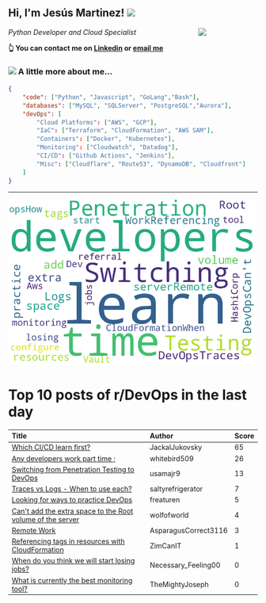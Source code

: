 <!--
**jmartinezl/jmartinezl** is a ✨ _special_ ✨ repository because its `README.md` (this file) appears on your GitHub profile.

Here are some ideas to get you started:

- 🔭 I’m currently working on ...
- 🌱 I’m currently learning ...
- 👯 I’m looking to collaborate on ...
- 🤔 I’m looking for help with ...
- 💬 Ask me about ...
- 📫 How to reach me: ...
- 😄 Pronouns: ...
- ⚡ Fun fact: ...
-->

<h2>Hi, I'm Jesús Martinez! <img src="https://media.giphy.com/media/WUlplcMpOCEmTGBtBW/giphy.gif" width="30"> </h2>
<img align='right' src="https://media.giphy.com/media/NytMLKyiaIh6VH9SPm/giphy.gif" width="120">
<p><em>Python Developer and Cloud Specialist
</em></p>

**👆 You can contact me on [Linkedin](https://www.linkedin.com/in/jes%C3%BAs-martinez-2b7b10104/) or [email me](mailto:jesus.mtz.lorenzo@gmail.com)**

### <img src="https://media.giphy.com/media/VgCDAzcKvsR6OM0uWg/giphy.gif" width="50"> A little more about me...  

```json
{
    "code": ["Python", "Javascript", "GoLang","Bash"],
    "databases": ["MySQL", "SQLServer", "PostgreSQL","Aurora"],
    "devOps": [
        "Cloud Platforms": ["AWS", "GCP"],
        "IaC": ["Terraform", "CloudFormation", "AWS SAM"],
        "Containers": ["Docker", "Kubernetes"],
        "Monitoring": ["Cloudwatch", "Datadog"],
        "CI/CD": ["Github Actions", "Jenkins"],
        "Misc": ["Cloudflare", "Route53", "DynamoDB", "Cloudfront"]
    ]
}
```
---

![Wordcloud](./cloud.png)

# Top 10 posts of r/DevOps in the last day

| Title | Author | Score |
|:---|:---|:---|
| [Which CI/CD learn first?](https://www.reddit.com/r/devops/comments/whnnex/which_cicd_learn_first/) | JackalJukovsky | 65 |
| [Any developers work part time ;](https://www.reddit.com/r/devops/comments/whucba/any_developers_work_part_time/) | whitebird509 | 26 |
| [Switching from Penetration Testing to DevOps](https://www.reddit.com/r/devops/comments/wi9o0l/switching_from_penetration_testing_to_devops/) | usamajr9 | 13 |
| [Traces vs Logs - When to use each?](https://www.reddit.com/r/devops/comments/whyv63/traces_vs_logs_when_to_use_each/) | saltyrefrigerator | 7 |
| [Looking for ways to practice DevOps](https://www.reddit.com/r/devops/comments/whqugx/looking_for_ways_to_practice_devops/) | freaturen | 5 |
| [Can't add the extra space to the Root volume of the server](https://www.reddit.com/r/devops/comments/wi8x7u/cant_add_the_extra_space_to_the_root_volume_of/) | wolfofworld | 4 |
| [Remote Work](https://www.reddit.com/r/devops/comments/wib81x/remote_work/) | AsparagusCorrect3116 | 3 |
| [Referencing tags in resources with CloudFormation](https://www.reddit.com/r/devops/comments/wie4gi/referencing_tags_in_resources_with_cloudformation/) | ZimCanIT | 1 |
| [When do you think we will start losing jobs?](https://www.reddit.com/r/devops/comments/whslg7/when_do_you_think_we_will_start_losing_jobs/) | Necessary_Feeling00 | 0 |
| [What is currently the best monitoring tool?](https://www.reddit.com/r/devops/comments/wib008/what_is_currently_the_best_monitoring_tool/) | TheMightyJoseph | 0 |
